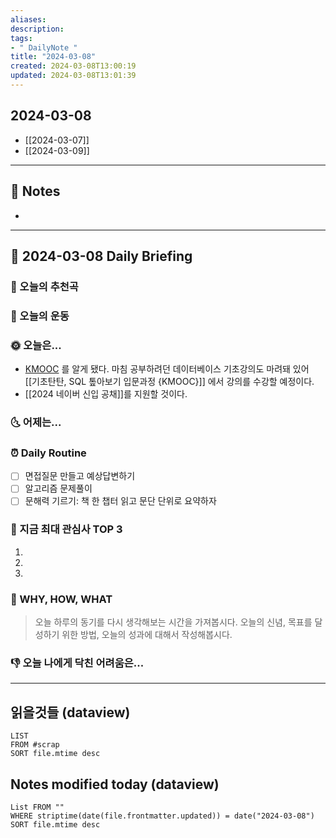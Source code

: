 ```yaml
---
aliases: 
description:
tags:
- " DailyNote "
title: "2024-03-08"
created: 2024-03-08T13:00:19
updated: 2024-03-08T13:01:39
---
```


## 2024-03-08

- [[2024-03-07]] 
- [[2024-03-09]]

---

## 📝 Notes

- 


---

## 📅 2024-03-08 Daily Briefing

### 🎵 오늘의 추천곡

### 🏃 오늘의 운동

### 🌞 오늘은...

- [KMOOC](https://www.kmooc.kr) 를 알게 됐다. 마침 공부하려던 데이터베이스 기초강의도 마려돼 있어 [[기초탄탄, SQL 톺아보기 입문과정 {KMOOC}]] 에서 강의를 수강할 예정이다.
- [[2024 네이버 신입 공채]]를 지원할 것이다.


### 🌜 어제는...

### ⏰ Daily Routine

- [ ] 면접질문 만들고 예상답변하기
- [ ] 알고리즘 문제풀이
- [ ] 문해력 기르기: 책 한 챕터 읽고 문단 단위로 요약하자

### 🧠 지금 최대 관심사 TOP 3

1. 
2. 
3. 

### 🚀 WHY, HOW, WHAT

> 오늘 하루의 동기를 다시 생각해보는 시간을 가져봅시다. 오늘의 신념, 목표를 달성하기 위한 방법, 오늘의 성과에 대해서 작성해봅시다.

### 👎 오늘 나에게 닥친 어려움은...

---

## 읽을것들 (dataview)

```dataview
LIST
FROM #scrap
SORT file.mtime desc
```

## Notes modified today (dataview)

```dataview
List FROM "" 
WHERE striptime(date(file.frontmatter.updated)) = date("2024-03-08") 
SORT file.mtime desc
```
